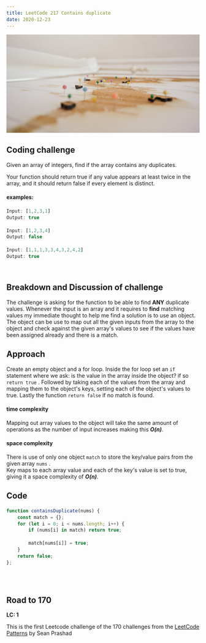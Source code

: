 ```yaml
---
title: LeetCode 217 Contains duplicate
date: 2020-12-23
---
```


![leetcode banner: markers on a map](leetcode-banner1.jpg)

## Coding challenge

Given an array of integers, find if the array contains any duplicates.

Your function should return true if any value appears at least twice in the array, and it should return false if every element is distinct.

#### examples:


```javascript
Input: [1,2,3,1]
Output: true

Input: [1,2,3,4]
Output: false

Input: [1,1,1,3,3,4,3,2,4,2]
Output: true
```
<br>

## Breakdown and Discussion of challenge

The challenge is asking for the function to be able to find **ANY** duplicate values. Whenever the input is an array and it requires to **find** matching values my immediate thought to help me find a solution is to use an object. The object can be use to map out all the given inputs from the array to the object and check against the given array's values to see if the values have been assigned already and there is a match.


## Approach

Create an empty object and a for loop. Inside the for loop set an `if`  statement where we ask: is the value in the array inside the object? if so `return true` . Followed by taking each of the values from  the array and mapping them to the object's keys, setting each of the object's values to true. Lastly the function `return false` if no match is found. 

#### time complexity

Mapping out array values to the object will take the same amount of operations as the number of input increases making this _**O(n)**_.

#### space complexity

There is use of only one object ``` match ``` to store the key/value pairs from the given array ``` nums ``` .<br> Key maps to each array value and each of the key's value is set to true, giving it a space complexity of _***O(n)***_.

## Code

```javascript
function containsDuplicate(nums) {
    const match = {};
    for (let i = 0; i < nums.length; i++) {
        if (nums[i] in match) return true;
        
        match[nums[i]] = true;
    }
    return false;
};
```

<br>
<br>

## Road to 170

**LC: 1**

This is the first Leetcode challenge of the 170 challenges from the [LeetCode Patterns](https://seanprashad.com/leetcode-patterns/) by Sean Prashad
